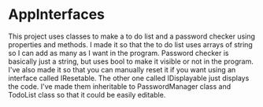 # AppInterfaces
This project uses classes to make a to do list and a password checker using properties and methods. I made it so that the to do list uses arrays of string so I can add as many as I want in the program. Password checker is basically just a string, but uses bool to make it visible or not in the program. I've also made it so that you can manually reset it if you want using an interface called IResetable. The other one called IDisplayable just displays the code. I've made them inheritable to PasswordManager class and TodoList class so that it could be easily editable.
